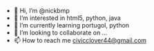 - 👋 Hi, I’m @nickbmp
- 👀 I’m interested in html5, python, java
- 🌱 I’m currently learning portugol, python
- 💞️ I’m looking to collaborate on ...
- 📫 How to reach me civicclover44@gmail.com

<!---
nickbmp/nickbmp is a ✨ special ✨ repository because its `README.md` (this file) appears on your GitHub profile.
You can click the Preview link to take a look at your changes.
--->
